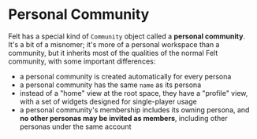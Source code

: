 # Personal Community

Felt has a special kind of `Community` object called a **personal community**.
It's a bit of a misnomer; it's more of a personal workspace than a community,
but it inherits most of the qualities of the normal Felt community,
with some important differences:

- a personal community is created automatically for every persona
- a personal community has the same `name` as its persona
- instead of a "home" view at the root space, they have a "profile" view,
  with a set of widgets designed for single-player usage
- a personal community's membership includes its owning persona,
  and **no other personas may be invited as members**,
  including other personas under the same account

